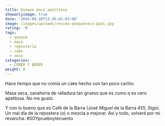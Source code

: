 ```yaml
---
title: Queque poco apetitoso
showonlyimage: true
date: '2016-09-28T13:36:42-03:00'
image: /images/uploads/review-quequeseco-ppal.jpg
rating: '0'
tags:
  - queque
  - masa
  - repostería
  - cake
  - seco
categories:
  - COMER Y BEBER
weight: 0
---
```

Hace tiempo que no comía un cake hecho con tan poco cariño.

<!--more-->

Masa seca, zanahoria de ralladura tan grueso que es como q es cero apetitosa. No me gustó. 

Y con lo bueno que es Café de la Barra (José Miguel de la Barra 455, Stgo). Un mal día de la repostera (o) o mezcla a mejorar. Así y todo, volveré por mi revancha. #SOYprueboytecuento
